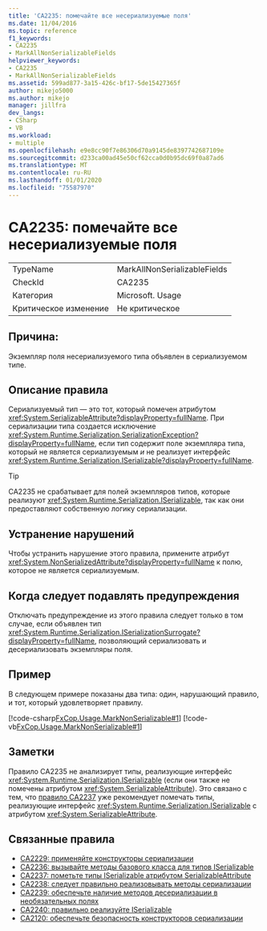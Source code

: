 ```yaml
---
title: 'CA2235: помечайте все несериализуемые поля'
ms.date: 11/04/2016
ms.topic: reference
f1_keywords:
- CA2235
- MarkAllNonSerializableFields
helpviewer_keywords:
- CA2235
- MarkAllNonSerializableFields
ms.assetid: 599ad877-3a15-426c-bf17-5de15427365f
author: mikejo5000
ms.author: mikejo
manager: jillfra
dev_langs:
- CSharp
- VB
ms.workload:
- multiple
ms.openlocfilehash: e9e8cc90f7e86306d70a9145de8397742687109e
ms.sourcegitcommit: d233ca00ad45e50cf62cca0d0b95dc69f0a87ad6
ms.translationtype: MT
ms.contentlocale: ru-RU
ms.lasthandoff: 01/01/2020
ms.locfileid: "75587970"
---
```

# <a name="ca2235-mark-all-non-serializable-fields"></a>CA2235: помечайте все несериализуемые поля

|||
|-|-|
|TypeName|MarkAllNonSerializableFields|
|CheckId|CA2235|
|Категория|Microsoft. Usage|
|Критическое изменение|Не критическое|

## <a name="cause"></a>Причина:

Экземпляр поля несериализуемого типа объявлен в сериализуемом типе.

## <a name="rule-description"></a>Описание правила

Сериализуемый тип — это тот, который помечен атрибутом <xref:System.SerializableAttribute?displayProperty=fullName>. При сериализации типа создается исключение <xref:System.Runtime.Serialization.SerializationException?displayProperty=fullName>, если тип содержит поле экземпляра типа, который не является сериализуемым *и* не реализует интерфейс <xref:System.Runtime.Serialization.ISerializable?displayProperty=fullName>.

> [!TIP]
> CA2235 не срабатывает для полей экземпляров типов, которые реализуют <xref:System.Runtime.Serialization.ISerializable>, так как они предоставляют собственную логику сериализации.

## <a name="how-to-fix-violations"></a>Устранение нарушений

Чтобы устранить нарушение этого правила, примените атрибут <xref:System.NonSerializedAttribute?displayProperty=fullName> к полю, которое не является сериализуемым.

## <a name="when-to-suppress-warnings"></a>Когда следует подавлять предупреждения

Отключать предупреждение из этого правила следует только в том случае, если объявлен тип <xref:System.Runtime.Serialization.ISerializationSurrogate?displayProperty=fullName>, позволяющий сериализовать и десериализовать экземпляры поля.

## <a name="example"></a>Пример

В следующем примере показаны два типа: один, нарушающий правило, и тот, который удовлетворяет правилу.

[!code-csharp[FxCop.Usage.MarkNonSerializable#1](../code-quality/codesnippet/CSharp/ca2235-mark-all-non-serializable-fields_1.cs)]
[!code-vb[FxCop.Usage.MarkNonSerializable#1](../code-quality/codesnippet/VisualBasic/ca2235-mark-all-non-serializable-fields_1.vb)]

## <a name="remarks"></a>Заметки

Правило CA2235 не анализирует типы, реализующие интерфейс <xref:System.Runtime.Serialization.ISerializable> (если они также не помечены атрибутом <xref:System.SerializableAttribute>). Это связано с тем, что [правило CA2237](../code-quality/ca2237.md) уже рекомендует помечать типы, реализующие интерфейс <xref:System.Runtime.Serialization.ISerializable> с атрибутом <xref:System.SerializableAttribute>.

## <a name="related-rules"></a>Связанные правила

- [CA2229: применяйте конструкторы сериализации](../code-quality/ca2229.md)
- [CA2236: вызывайте методы базового класса для типов ISerializable](../code-quality/ca2236.md)
- [CA2237: пометьте типы ISerializable атрибутом SerializableAttribute](../code-quality/ca2237.md)
- [CA2238: следует правильно реализовывать методы сериализации](../code-quality/ca2238.md)
- [CA2239: обеспечьте наличие методов десериализации в необязательных полях](../code-quality/ca2239.md)
- [CA2240: правильно реализуйте ISerializable](../code-quality/ca2240.md)
- [CA2120: обеспечьте безопасность конструкторов сериализации](../code-quality/ca2120.md)
